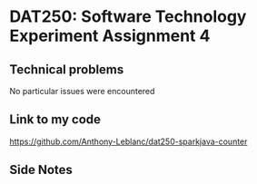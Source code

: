 # DAT250: Software Technology Experiment Assignment 4

## Technical problems
No particular issues were encountered

## Link to my code
https://github.com/Anthony-Leblanc/dat250-sparkjava-counter

## Side Notes


